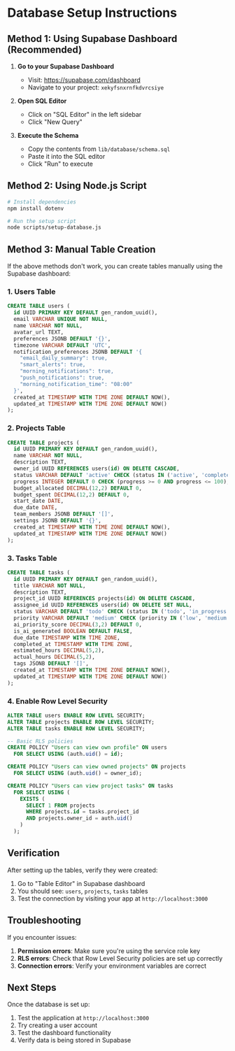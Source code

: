 # Database Setup Instructions

## Method 1: Using Supabase Dashboard (Recommended)

1. **Go to your Supabase Dashboard**
   - Visit: https://supabase.com/dashboard
   - Navigate to your project: `xekyfsnxrnfkdvrcsiye`

2. **Open SQL Editor**
   - Click on "SQL Editor" in the left sidebar
   - Click "New Query"

3. **Execute the Schema**
   - Copy the contents from `lib/database/schema.sql`
   - Paste it into the SQL editor
   - Click "Run" to execute

## Method 2: Using Node.js Script

```bash
# Install dependencies
npm install dotenv

# Run the setup script
node scripts/setup-database.js
```

## Method 3: Manual Table Creation

If the above methods don't work, you can create tables manually using the Supabase dashboard:

### 1. Users Table
```sql
CREATE TABLE users (
  id UUID PRIMARY KEY DEFAULT gen_random_uuid(),
  email VARCHAR UNIQUE NOT NULL,
  name VARCHAR NOT NULL,
  avatar_url TEXT,
  preferences JSONB DEFAULT '{}',
  timezone VARCHAR DEFAULT 'UTC',
  notification_preferences JSONB DEFAULT '{
    "email_daily_summary": true,
    "smart_alerts": true,
    "morning_notifications": true,
    "push_notifications": true,
    "morning_notification_time": "08:00"
  }',
  created_at TIMESTAMP WITH TIME ZONE DEFAULT NOW(),
  updated_at TIMESTAMP WITH TIME ZONE DEFAULT NOW()
);
```

### 2. Projects Table
```sql
CREATE TABLE projects (
  id UUID PRIMARY KEY DEFAULT gen_random_uuid(),
  name VARCHAR NOT NULL,
  description TEXT,
  owner_id UUID REFERENCES users(id) ON DELETE CASCADE,
  status VARCHAR DEFAULT 'active' CHECK (status IN ('active', 'completed', 'on_hold', 'archived')),
  progress INTEGER DEFAULT 0 CHECK (progress >= 0 AND progress <= 100),
  budget_allocated DECIMAL(12,2) DEFAULT 0,
  budget_spent DECIMAL(12,2) DEFAULT 0,
  start_date DATE,
  due_date DATE,
  team_members JSONB DEFAULT '[]',
  settings JSONB DEFAULT '{}',
  created_at TIMESTAMP WITH TIME ZONE DEFAULT NOW(),
  updated_at TIMESTAMP WITH TIME ZONE DEFAULT NOW()
);
```

### 3. Tasks Table
```sql
CREATE TABLE tasks (
  id UUID PRIMARY KEY DEFAULT gen_random_uuid(),
  title VARCHAR NOT NULL,
  description TEXT,
  project_id UUID REFERENCES projects(id) ON DELETE CASCADE,
  assignee_id UUID REFERENCES users(id) ON DELETE SET NULL,
  status VARCHAR DEFAULT 'todo' CHECK (status IN ('todo', 'in_progress', 'completed')),
  priority VARCHAR DEFAULT 'medium' CHECK (priority IN ('low', 'medium', 'high', 'urgent')),
  ai_priority_score DECIMAL(3,2) DEFAULT 0,
  is_ai_generated BOOLEAN DEFAULT FALSE,
  due_date TIMESTAMP WITH TIME ZONE,
  completed_at TIMESTAMP WITH TIME ZONE,
  estimated_hours DECIMAL(5,2),
  actual_hours DECIMAL(5,2),
  tags JSONB DEFAULT '[]',
  created_at TIMESTAMP WITH TIME ZONE DEFAULT NOW(),
  updated_at TIMESTAMP WITH TIME ZONE DEFAULT NOW()
);
```

### 4. Enable Row Level Security
```sql
ALTER TABLE users ENABLE ROW LEVEL SECURITY;
ALTER TABLE projects ENABLE ROW LEVEL SECURITY;
ALTER TABLE tasks ENABLE ROW LEVEL SECURITY;

-- Basic RLS policies
CREATE POLICY "Users can view own profile" ON users
  FOR SELECT USING (auth.uid() = id);

CREATE POLICY "Users can view owned projects" ON projects
  FOR SELECT USING (auth.uid() = owner_id);

CREATE POLICY "Users can view project tasks" ON tasks
  FOR SELECT USING (
    EXISTS (
      SELECT 1 FROM projects 
      WHERE projects.id = tasks.project_id 
      AND projects.owner_id = auth.uid()
    )
  );
```

## Verification

After setting up the tables, verify they were created:

1. Go to "Table Editor" in Supabase dashboard
2. You should see: `users`, `projects`, `tasks` tables
3. Test the connection by visiting your app at `http://localhost:3000`

## Troubleshooting

If you encounter issues:

1. **Permission errors**: Make sure you're using the service role key
2. **RLS errors**: Check that Row Level Security policies are set up correctly
3. **Connection errors**: Verify your environment variables are correct

## Next Steps

Once the database is set up:

1. Test the application at `http://localhost:3000`
2. Try creating a user account
3. Test the dashboard functionality
4. Verify data is being stored in Supabase



















